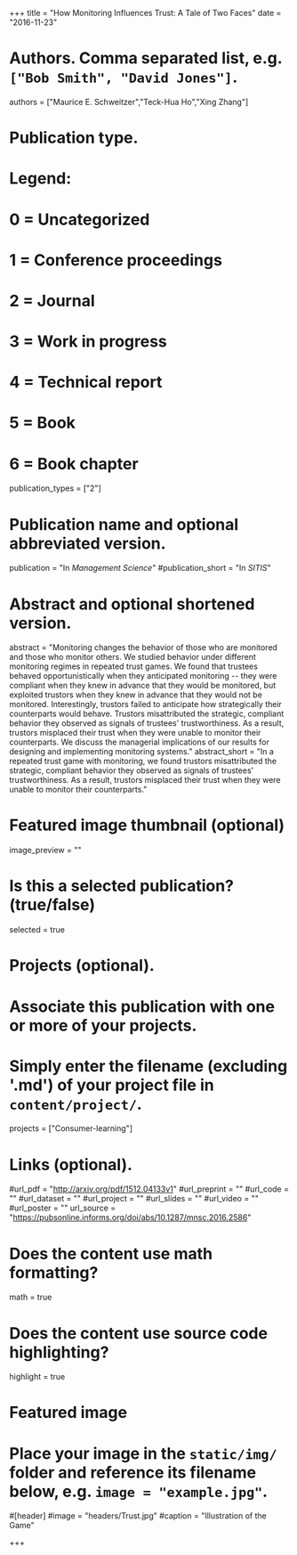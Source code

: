 +++
title = "How Monitoring Influences Trust: A Tale of Two Faces"
date = "2016-11-23"

# Authors. Comma separated list, e.g. `["Bob Smith", "David Jones"]`.
authors = ["Maurice E. Schweitzer","Teck-Hua Ho","Xing Zhang"]

# Publication type.
# Legend:
# 0 = Uncategorized
# 1 = Conference proceedings
# 2 = Journal
# 3 = Work in progress
# 4 = Technical report
# 5 = Book
# 6 = Book chapter
publication_types = ["2"]

# Publication name and optional abbreviated version.
publication = "In *Management Science*"
#publication_short = "In *SITIS*"

# Abstract and optional shortened version.
abstract = "Monitoring changes the behavior of those who are monitored and those who monitor others. We studied behavior under different monitoring regimes in repeated trust games. We found that trustees behaved opportunistically when they anticipated monitoring -- they were compliant when they knew in advance that they would be monitored, but exploited trustors when they knew in advance that they would not be monitored. Interestingly, trustors failed to anticipate how strategically their counterparts would behave. Trustors misattributed the strategic, compliant behavior they observed as signals of trustees' trustworthiness. As a result, trustors misplaced their trust when they were unable to monitor their counterparts. We discuss the managerial implications of our results for designing and implementing monitoring systems."
abstract_short = "In a repeated trust game with monitoring, we found trustors misattributed the strategic, compliant behavior they observed as signals of trustees' trustworthiness. As a result, trustors misplaced their trust when they were unable to monitor their counterparts."

# Featured image thumbnail (optional)
image_preview = ""

# Is this a selected publication? (true/false)
selected = true

# Projects (optional).
#   Associate this publication with one or more of your projects.
#   Simply enter the filename (excluding '.md') of your project file in `content/project/`.
projects = ["Consumer-learning"]

# Links (optional).
#url_pdf = "http://arxiv.org/pdf/1512.04133v1"
#url_preprint = ""
#url_code = ""
#url_dataset = ""
#url_project = ""
#url_slides = ""
#url_video = ""
#url_poster = ""
url_source = "https://pubsonline.informs.org/doi/abs/10.1287/mnsc.2016.2586"

# Does the content use math formatting?
math = true

# Does the content use source code highlighting?
highlight = true

# Featured image
# Place your image in the `static/img/` folder and reference its filename below, e.g. `image = "example.jpg"`.
#[header]
#image = "headers/Trust.jpg"
#caption = "Illustration of the Game"

+++
